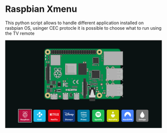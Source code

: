 # Raspbian Xmenu

This python script allows to handle different application installed on rasbpian OS, usinger CEC protocle it is possible to choose what to run using the TV remote

![prvw](preview.png)
